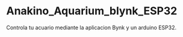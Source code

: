 # Anakino_Aquarium_blynk_ESP32

Controla tu acuario mediante la aplicacion Bynk y un arduino ESP32.
